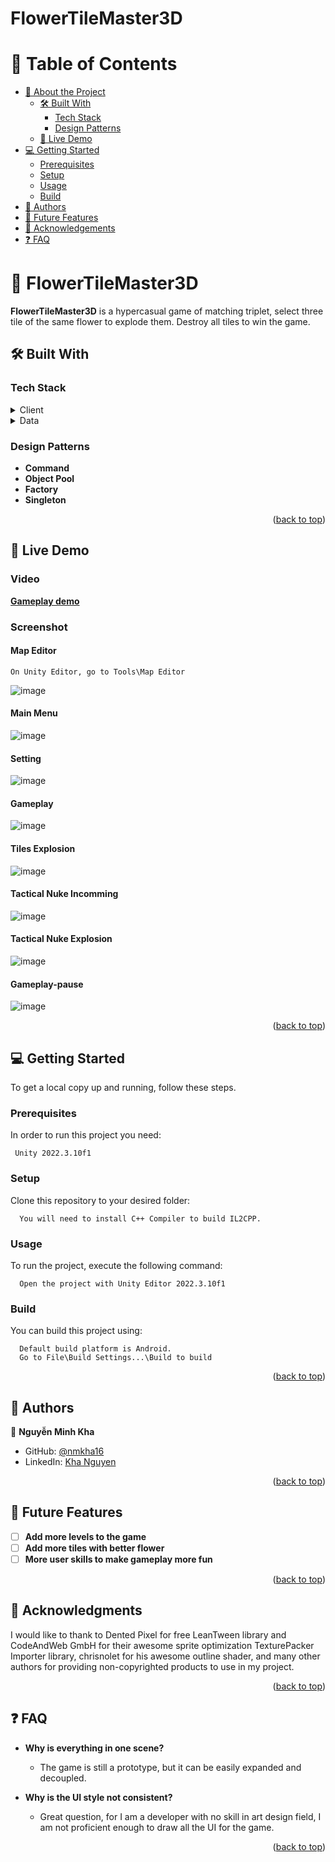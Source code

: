 # FlowerTileMaster3D

<!-- TABLE OF CONTENTS -->

# 📗 Table of Contents

- [📖 About the Project](#about-project)
  - [🛠 Built With](#built-with)
    - [Tech Stack](#tech-stack)
    - [Design Patterns](#design-patterns)
  - [🚀 Live Demo](#live-demo)
- [💻 Getting Started](#getting-started)
  - [Prerequisites](#prerequisites)
  - [Setup](#setup)
  - [Usage](#usage)
  - [Build](#build)
- [👥 Authors](#authors)
- [🔭 Future Features](#future-features)
- [🙏 Acknowledgements](#acknowledgements)
- [❓ FAQ](#faq)

<!-- PROJECT DESCRIPTION -->

# 📖 FlowerTileMaster3D <a name="about-project"></a>

**FlowerTileMaster3D** is a hypercasual game of matching triplet, select three tile of the same flower to explode them. Destroy all tiles to win the game.

## 🛠 Built With <a name="built-with"></a>

### Tech Stack <a name="tech-stack"></a>

<details>
  <summary>Client</summary>
  <ul>
    <li>C#</li>
    <li><a href="https://unity.com/">Unity Engine</a></li>
    <li>Shader</li>
  </ul>
</details>

<details>
<summary>Data</summary>
  <ul>
    <li>Json</li>
    <li>Scriptable Object</li>
  </ul>
</details>

<!-- Features -->

### Design Patterns <a name="design-patterns"></a>

- **Command**
- **Object Pool**
- **Factory**
- **Singleton**

<p align="right">(<a href="#readme-top">back to top</a>)</p>

<!-- LIVE DEMO -->

## 🚀 Live Demo <a name="live-demo"></a>

### Video
**[Gameplay demo](https://youtu.be/-EQ537rt6mI)**

### Screenshot

#### Map Editor

```
On Unity Editor, go to Tools\Map Editor
```

![image](https://github.com/nmkha16/TileMasterTrip3D/assets/91834063/a9e1f72e-118c-4f9e-97cc-2fac611b61eb)


#### Main Menu

![image](https://github.com/nmkha16/TileMasterTrip3D/assets/91834063/1db4ff7f-7af1-4a6c-a275-340ca65ce5dc)


#### Setting

![image](https://github.com/nmkha16/TileMasterTrip3D/assets/91834063/92924010-2c54-4713-b8c3-73505125f3be)

#### Gameplay

![image](https://github.com/nmkha16/TileMasterTrip3D/assets/91834063/96defc94-9fb1-42b4-88ff-28c5c562317b)

#### Tiles Explosion

![image](https://github.com/nmkha16/TileMasterTrip3D/assets/91834063/f491a8e3-2b4e-470e-95e7-03f129434e8d)


#### Tactical Nuke Incomming

![image](https://github.com/nmkha16/TileMasterTrip3D/assets/91834063/c649ab83-48b5-45b6-82c3-bfc9cdd6242c)

#### Tactical Nuke Explosion

![image](https://github.com/nmkha16/TileMasterTrip3D/assets/91834063/af67416b-9c35-4306-85e1-ec8f5cd896c4)

#### Gameplay-pause

![image](https://github.com/nmkha16/TileMasterTrip3D/assets/91834063/26fc669c-5902-4595-8ae2-22450611fc8b)


<p align="right">(<a href="#readme-top">back to top</a>)</p>

<!-- GETTING STARTED -->

## 💻 Getting Started <a name="getting-started"></a>

To get a local copy up and running, follow these steps.

### Prerequisites

In order to run this project you need:


```
 Unity 2022.3.10f1
```

### Setup

Clone this repository to your desired folder:


```
  You will need to install C++ Compiler to build IL2CPP.
```

### Usage

To run the project, execute the following command:

```
  Open the project with Unity Editor 2022.3.10f1
```

### Build

You can build this project using:

```
  Default build platform is Android.
  Go to File\Build Settings...\Build to build
```

<p align="right">(<a href="#readme-top">back to top</a>)</p>

<!-- AUTHORS -->

## 👥 Authors <a name="authors"></a>

👤 **Nguyễn Minh Kha**

- GitHub: [@nmkha16](https://github.com/nmkha16)
- LinkedIn: [Kha Nguyen](https://www.linkedin.com/in/nmkha16/)

<p align="right">(<a href="#readme-top">back to top</a>)</p>

<!-- FUTURE FEATURES -->

## 🔭 Future Features <a name="future-features"></a>

- [ ] **Add more levels to the game**
- [ ] **Add more tiles with better flower**
- [ ] **More user skills to make gameplay more fun**

<p align="right">(<a href="#readme-top">back to top</a>)</p>

<!-- ACKNOWLEDGEMENTS -->

## 🙏 Acknowledgments <a name="acknowledgements"></a>

I would like to thank to Dented Pixel for free LeanTween library and CodeAndWeb GmbH for their awesome sprite optimization TexturePacker Importer library, chrisnolet for his awesome outline shader, and many other authors for providing non-copyrighted products to use in my project.

<p align="right">(<a href="#readme-top">back to top</a>)</p>

<!-- FAQ (optional) -->

## ❓ FAQ <a name="faq"></a>

- **Why is everything in one scene?**

  - The game is still a prototype, but it can be easily expanded and decoupled.

- **Why is the UI style not consistent?**

  - Great question, for I am a developer with no skill in art design field, I am not proficient enough to draw all the UI for the game.

<p align="right">(<a href="#readme-top">back to top</a>)</p>
